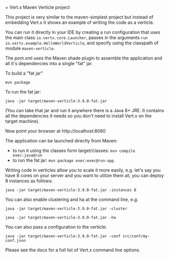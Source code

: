 = Vert.x Maven Verticle project

This project is very similar to the maven-simplest project but instead of embedding Vert.x it shows an example
of writing the code as a verticle.

You can run it directly in your IDE by creating a run configuration that uses the main class `io.vertx.core.Launcher`, passes in the arguments `run io.vertx.example.HelloWorldVerticle`, and specify using the classpath of module `maven-verticle`.

The pom.xml uses the Maven shade plugin to assemble the application and all it's dependencies into a single "fat" jar.

To build a "fat jar"

    mvn package

To run the fat jar:

    java -jar target/maven-verticle-3.9.0-fat.jar

(You can take that jar and run it anywhere there is a Java 8+ JRE. It contains all the dependencies it needs so you
don't need to install Vert.x on the target machine).

Now point your browser at http://localhost:8080


The application can be launched directly from Maven:

* to run it using the classes form target/classes: `mvn compile exec:java@run`
* to run the fat jar: `mvn package exec:exec@run-app`

Writing code in verticles allow you to scale it more easily, e.g. let's say you have 8 cores on your server and you
want to utilize them all, you can deploy 8 instances as follows:

    java -jar target/maven-verticle-3.9.0-fat.jar -instances 8

You can also enable clustering and ha at the command line, e.g.

    java -jar target/maven-verticle-3.9.0-fat.jar -cluster

    java -jar target/maven-verticle-3.9.0-fat.jar -ha

You can also pass a configuration to the verticle:

    java -jar target/maven-verticle-3.9.0-fat.jar -conf src/conf/my-conf.json

Please see the docs for a full list of Vert.x command line options.
